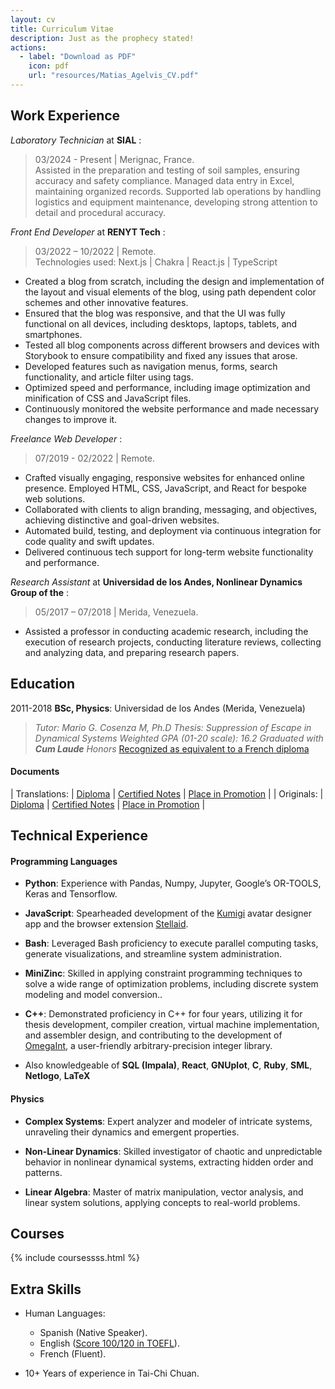 ```yaml
---
layout: cv
title: Curriculum Vitae
description: Just as the prophecy stated!
actions:
  - label: "Download as PDF"
    icon: pdf
    url: "resources/Matias_Agelvis_CV.pdf"
---
```


<!-- # Matias Jose Agelvis Dominguez   -->

## Work Experience

*Laboratory Technician* at **SIAL** :
> 03/2024 - Present | Merignac, France.<br/>
Assisted in the preparation and testing of soil samples,
ensuring accuracy and safety compliance. Managed data
entry in Excel, maintaining organized records. Supported lab
operations by handling logistics and equipment maintenance,
developing strong attention to detail and procedural
accuracy.

*Front End Developer* at **RENYT Tech** :
> 03/2022 – 10/2022 | Remote.<br/>
Technologies used: Next.js | Chakra | React.js | TypeScript<br/>
- Created a blog from scratch, including the design and implementation of the layout and visual elements of the blog, using path dependent color schemes and other innovative features.
- Ensured that the blog was responsive, and that the UI was fully functional on all devices, including desktops, laptops, tablets, and smartphones.
- Tested all blog components across different browsers and devices with Storybook to ensure compatibility and fixed any issues that arose.
- Developed features such as navigation menus, forms, search functionality, and article filter using tags.
- Optimized speed and performance, including image optimization and minification of CSS and JavaScript files.
- Continuously monitored the website performance and made necessary changes to improve it.

*Freelance Web Developer* :
> 07/2019 - 02/2022 | Remote.
- Crafted visually engaging, responsive websites for enhanced online presence. Employed HTML, CSS, JavaScript, and React for bespoke web solutions.
- Collaborated with clients to align branding, messaging, and objectives, achieving distinctive and goal-driven websites.
- Automated build, testing, and deployment via continuous integration for code quality and swift updates.
- Delivered continuous tech support for long-term website functionality and performance.

*Research Assistant* at **Universidad de los Andes, Nonlinear Dynamics Group of the** :
> 05/2017 – 07/2018 | Merida, Venezuela.
- Assisted a professor in conducting academic research, including the execution of research projects, conducting literature reviews, collecting and analyzing data, and preparing research papers.


## Education

2011-2018
**BSc, Physics**: Universidad de los Andes (Merida, Venezuela)

>    *Tutor: Mario G. Cosenza M, Ph.D*
    *Thesis: Suppression of Escape in Dynamical Systems*
    *Weighted GPA (01-20 scale): 16.2*
    *Graduated with __Cum Laude__ Honors*
    [Recognized as equivalent to a French diploma][Equivalence]

#### Documents

| Translations: | [Diploma][Diploma] | [Certified Notes][Notes]         | [Place in Promotion][Place]            |
| Originals:    | [Diploma][Titulo]  | [Certified Notes][Notas]         | [Place in Promotion][Lugar]            |


[Titulo]: resources/Titulo_Registrado_Matias_Agelvis.pdf
[Notas]:  resources/Notas_Certificadas_Matias_Agelvis.pdf
[Lugar]:  resources/Lugar_en_la_promocion_Matias_Agelvis.pdf

[Diploma]: resources/Diploma_Matias_Agelvis.pdf
[Notes]:   resources/Notes_Matias_Agelvis.pdf
[Place]:   resources/place_in_the_promotion_Matias_Agelvis.pdf

[Equivalence]:   resources/attestation_AC_897730.pdf


## Technical Experience

#### Programming Languages

-   **Python**: Experience with Pandas, Numpy, Jupyter, Google’s OR-TOOLS, Keras and Tensorflow.

-   **JavaScript**: Spearheaded development of the [Kumigi](https://kumigi.com) avatar designer app and the browser extension [Stellaid](https://MatiasAgelvis.com/stellaid).

-   **Bash**: Leveraged Bash proficiency to execute parallel computing tasks, generate visualizations, and streamline system administration.

-   **MiniZinc**: Skilled in applying constraint programming techniques to solve a wide range of optimization problems, including discrete system modeling and model conversion..

-   **C++**: Demonstrated proficiency in C++ for four years, utilizing it for thesis development, compiler creation, virtual machine implementation, and assembler design, and contributing to the development of [OmegaInt](https://github.com/MatiasAgelvis/OmegaInt), a user-friendly arbitrary-precision integer library.

-   Also knowledgeable of **SQL (Impala)**, **React**, **GNUplot**, **C**, **Ruby**, **SML**, **Netlogo**, **LaTeX**

#### Physics

-   **Complex Systems**: Expert analyzer and modeler of intricate systems, unraveling their dynamics and emergent properties.

-   **Non-Linear Dynamics**: Skilled investigator of chaotic and unpredictable behavior in nonlinear dynamical systems, extracting hidden order and patterns.

-   **Linear Algebra**: Master of matrix manipulation, vector analysis, and linear system solutions, applying concepts to real-world problems.

## Courses

{% include coursessss.html %}

## Extra Skills

* Human Languages:

     * Spanish (Native Speaker).
     * English ([Score 100/120 in TOEFL](../resources/Toefl_Score_Matias_Agelvis.pdf)).
     * French (Fluent).

* 10+ Years of experience in Tai-Chi Chuan.


<script src="https://code.jquery.com/jquery-3.3.1.min.js"></script>
<script src="assets/javascripts/cv.js"></script>
<link rel="stylesheet" href="assets/stylesheets/cv.css" />
